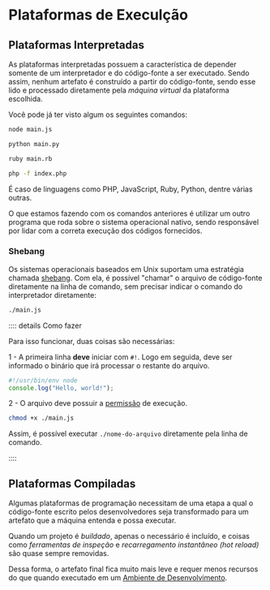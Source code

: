 # Plataformas de Execulção

## Plataformas Interpretadas

As plataformas interpretadas possuem a característica de depender somente de um interpretador e do código-fonte a ser executado. Sendo assim, nenhum artefato é construído a partir do código-fonte, sendo esse lido e processado diretamente pela _máquina virtual_ da plataforma escolhida.

Você pode já ter visto algum os seguintes comandos:

```sh
node main.js
```

```sh
python main.py
```

```sh
ruby main.rb
```

```sh
php -f index.php
```

É caso de linguagens como PHP, JavaScript, Ruby, Python, dentre várias outras.

O que estamos fazendo com os comandos anteriores é utilizar um outro programa que roda sobre o sistema operacional nativo, sendo responsável por lidar com a correta execução dos códigos fornecidos.

### Shebang

Os sistemas operacionais baseados em Unix suportam uma estratégia chamada [shebang](<https://en.wikipedia.org/wiki/Shebang_(Unix)>). Com ela, é possível "chamar" o arquivo de código-fonte diretamente na linha de comando, sem precisar indicar o comando do interpretador diretamente:

```bash
./main.js
```

:::: details Como fazer

Para isso funcionar, duas coisas são necessárias:

1 - A primeira linha **deve** iniciar com `#!`. Logo em seguida, deve ser informado o binário que irá processar o restante do arquivo.

```js
#!/usr/bin/env node
console.log("Hello, world!");
```

2 - O arquivo deve possuir a [permissão](../../tutorials/os/file-permissions/index.md) de execução.

```bash
chmod +x ./main.js
```

Assim, é possível executar `./nome-do-arquivo` diretamente pela linha de comando.

::::

## Plataformas Compiladas

Algumas plataformas de programação necessitam de uma etapa a qual o código-fonte escrito pelos desenvolvedores seja transformado para um artefato que a máquina entenda e possa executar.

Quando um projeto é _buildado_, apenas o necessário é incluído, e coisas como _ferramentas de inspeção_ e _recarregamento instantâneo (hot reload)_ são quase sempre removidas.

Dessa forma, o artefato final fica muito mais leve e requer menos recursos do que quando executado em um [Ambiente de Desenvolvimento](../environments.md).
